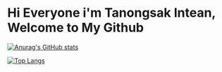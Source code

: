 # Hi Everyone i'm Tanongsak Intean, Welcome to My Github

<!-- Status -->

[![Anurag's GitHub stats](https://github-readme-stats.vercel.app/api?username=tanongsakintean&show_icons=true)](https://github.com/anuraghazra/github-readme-stats)


[![Top Langs](https://github-readme-stats.vercel.app/api/top-langs/?username=tanongsakintean&layout=compact)](https://github.com/anuraghazra/github-readme-stats)
